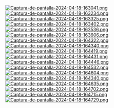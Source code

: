 [![Captura-de-pantalla-2024-04-18-163041.png](https://i.postimg.cc/zGWP0rhq/Captura-de-pantalla-2024-04-18-163041.png)](https://postimg.cc/nXFkhNTW)
[![Captura-de-pantalla-2024-04-18-163234.png](https://i.postimg.cc/jqFgT5Qs/Captura-de-pantalla-2024-04-18-163234.png)](https://postimg.cc/YjQfftsV)
[![Captura-de-pantalla-2024-04-18-163325.png](https://i.postimg.cc/0N0X10Z3/Captura-de-pantalla-2024-04-18-163325.png)](https://postimg.cc/Lqh3zfcB)
[![Captura-de-pantalla-2024-04-18-163402.png](https://i.postimg.cc/25rTGBmx/Captura-de-pantalla-2024-04-18-163402.png)](https://postimg.cc/xXpKT8Xk)
[![Captura-de-pantalla-2024-04-18-163536.png](https://i.postimg.cc/nzVRF9PL/Captura-de-pantalla-2024-04-18-163536.png)](https://postimg.cc/B8ycNbsW)
[![Captura-de-pantalla-2024-04-18-163606.png](https://i.postimg.cc/0jFc0W26/Captura-de-pantalla-2024-04-18-163606.png)](https://postimg.cc/SYL6yG9q)
[![Captura-de-pantalla-2024-04-18-164322.png](https://i.postimg.cc/xd2pZ4GM/Captura-de-pantalla-2024-04-18-164322.png)](https://postimg.cc/75KNGXWZ)
[![Captura-de-pantalla-2024-04-18-164340.png](https://i.postimg.cc/wB22GTjY/Captura-de-pantalla-2024-04-18-164340.png)](https://postimg.cc/d77G7FC5)
[![Captura-de-pantalla-2024-04-18-164419.png](https://i.postimg.cc/XqpsFS3S/Captura-de-pantalla-2024-04-18-164419.png)](https://postimg.cc/y3Ch4Gkv)
[![Captura-de-pantalla-2024-04-18-164431.png](https://i.postimg.cc/c4tDLSXf/Captura-de-pantalla-2024-04-18-164431.png)](https://postimg.cc/4mZvWrC3)
[![Captura-de-pantalla-2024-04-18-164446.png](https://i.postimg.cc/76BBfPFn/Captura-de-pantalla-2024-04-18-164446.png)](https://postimg.cc/9R7Pk2FD)
[![Captura-de-pantalla-2024-04-18-164532.png](https://i.postimg.cc/sgpw5JFX/Captura-de-pantalla-2024-04-18-164532.png)](https://postimg.cc/NKj6cmjq)
[![Captura-de-pantalla-2024-04-18-164604.png](https://i.postimg.cc/DwVxWMMH/Captura-de-pantalla-2024-04-18-164604.png)](https://postimg.cc/qzLsSj0x)
[![Captura-de-pantalla-2024-04-18-164340.png](https://i.postimg.cc/wB22GTjY/Captura-de-pantalla-2024-04-18-164340.png)](https://postimg.cc/d77G7FC5)
[![Captura-de-pantalla-2024-04-18-164635.png](https://i.postimg.cc/k4hc71Sj/Captura-de-pantalla-2024-04-18-164635.png)](https://postimg.cc/njB7k107)
[![Captura-de-pantalla-2024-04-18-164702.png](https://i.postimg.cc/4y71y6bX/Captura-de-pantalla-2024-04-18-164702.png)](https://postimg.cc/5QJzkFRr)
[![Captura-de-pantalla-2024-04-18-164715.png](https://i.postimg.cc/CMRyk9cx/Captura-de-pantalla-2024-04-18-164715.png)](https://postimg.cc/6Tx1Nbsk)
[![Captura-de-pantalla-2024-04-18-164729.png](https://i.postimg.cc/VvxWCJDn/Captura-de-pantalla-2024-04-18-164729.png)](https://postimg.cc/fSvd4R4R)
